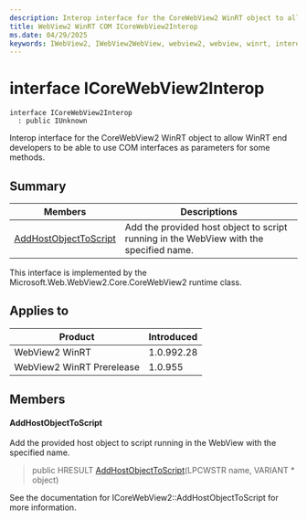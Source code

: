 ```yaml
---
description: Interop interface for the CoreWebView2 WinRT object to allow WinRT end developers to be able to use COM interfaces as parameters for some methods.
title: WebView2 WinRT COM ICoreWebView2Interop
ms.date: 04/29/2025
keywords: IWebView2, IWebView2WebView, webview2, webview, winrt, interop, edge, ICoreWebView2, ICoreWebView2Controller, browser control, edge html, ICoreWebView2Interop
---
```


# interface ICoreWebView2Interop

```
interface ICoreWebView2Interop
  : public IUnknown
```

Interop interface for the CoreWebView2 WinRT object to allow WinRT end developers to be able to use COM interfaces as parameters for some methods.

## Summary

 Members                        | Descriptions
--------------------------------|---------------------------------------------
[AddHostObjectToScript](#addhostobjecttoscript) | Add the provided host object to script running in the WebView with the specified name.

This interface is implemented by the Microsoft.Web.WebView2.Core.CoreWebView2 runtime class.

## Applies to

Product                         | Introduced
--------------------------------|---------------------------------------------
WebView2 WinRT            |    1.0.992.28
WebView2 WinRT Prerelease |    1.0.955

## Members

#### AddHostObjectToScript

Add the provided host object to script running in the WebView with the specified name.

> public HRESULT [AddHostObjectToScript](#addhostobjecttoscript)(LPCWSTR name, VARIANT * object)

See the documentation for ICoreWebView2::AddHostObjectToScript for more information.


